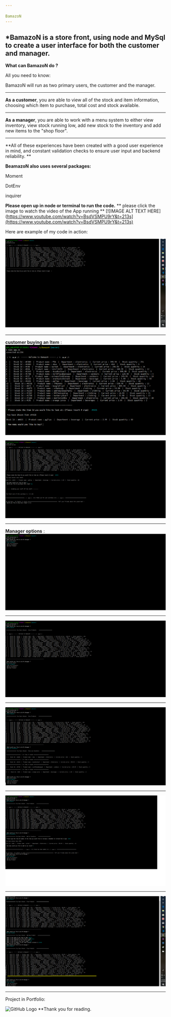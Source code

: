 ```yaml
---

BamazoN
---
```


*BamazoN is a store front, using node and MySql to create a user interface for both the customer and manager. 
---

**What can BamazoN do ?**

All you need to know:

BamazoN will run as two primary users, the customer and the manager.

---

**As a customer**, you are able to view all of the stock and item information, choosing which item to purchase, total cost and stock available.

---

**As a manager**, you are able to work with a menu system to either view inventory, view stock running low, add new stock to the inventory and add new items to the "shop floor".


---
**All of these experiences have been created with a good user experience in mind, and constant validation checks to ensure user input and backend reliability. **




**BeamazoN also uses several packages:**

Moment

DotEnv

inquirer



**Please open up in node or terminal to run the code.**
** please click the image to watch the video of the App running **
[![IMAGE ALT TEXT HERE](https://www.youtube.com/watch?v=BsdVSMPU9rY&t=213s](https://www.youtube.com/watch?v=BsdVSMPU9rY&t=213s)

Here are example of my code in action:

![GitHub Logo](screen1.png)

------------------------------------------------------------
**customer buying an Item** : 
![GitHub Logo](screen2.png)

![GitHub Logo](screen3.png)

-------------------------------------------------------------
**Manager options** :
![GitHub Logo](screen4.png)

-------------------------------------------------------------

![GitHub Logo](screen5.png)

-------------------------------------------------------------

![GitHub Logo](screen6.png)

-------------------------------------------------------------

![GitHub Logo](screen7.png)

--------------------------------------------------------------

![GitHub Logo](screen8.png)

---------------------------------------------------------------
Project in Portfolio:

![GitHub Logo](screenLiri.png)
**Thank you for reading.

